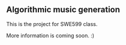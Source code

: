 ## Algorithmic music generation

This is the project for SWE599 class.

More information is coming soon. :)